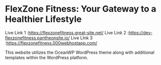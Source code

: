 # FlexZone Fitness: Your Gateway to a Healthier Lifestyle

Live Link 1 :https://flexzonefitness.great-site.net/
Live Link 2 :https://dev-flexzonefitness.pantheonsite.io/
Live LInk 3 :https://flexzonefitness.000webhostapp.com/

This website utilizes the OceanWP WordPress theme along with additional templates within the WordPress platform.
